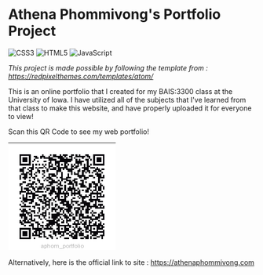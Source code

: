 # Athena Phommivong's Portfolio Project

![CSS3](https://img.shields.io/badge/css3-%231572B6.svg?style=for-the-badge&logo=css3&logoColor=white)
![HTML5](https://img.shields.io/badge/html5-%23E34F26.svg?style=for-the-badge&logo=html5&logoColor=white)
![JavaScript](https://img.shields.io/badge/javascript-%23323330.svg?style=for-the-badge&logo=javascript&logoColor=%23F7DF1E)

*This project is made possible by following the template from : https://redpixelthemes.com/templates/atom/*

This is an online portfolio that I created for my BAIS:3300 class at the University of Iowa. I have utilized all of the subjects that I've learned from that class to make this website, and have properly uploaded it for everyone to view!

Scan this QR Code to see my web portfolio!

<img src="assets/img/qrcode.jpg" alt="QR Code">

Alternatively, here is the official link to site : https://athenaphommivong.com
